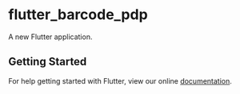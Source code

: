 # flutter_barcode_pdp

A new Flutter application.

## Getting Started

For help getting started with Flutter, view our online
[documentation](https://flutter.io/).
